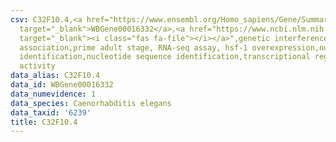 ```yaml
---
csv: C32F10.4,<a href="https://www.ensembl.org/Homo_sapiens/Gene/Summary?db=core;g=WBGene00016332"
  target="_blank">WBGene00016332</a>,<a href="https://www.ncbi.nlm.nih.gov/pubmed/30894454"
  target="_blank"><i class="fas fa-file"></i></a>",genetic interference,functional
  association,prime adult stage, RNA-seq assay, hsf-1 overexpression,nucleotide sequence
  identification,nucleotide sequence identification,transcriptional regulation,up-regulates
  activity
data_alias: C32F10.4
data_id: WBGene00016332
data_numevidence: 1
data_species: Caenorhabditis elegans
data_taxid: '6239'
title: C32F10.4
---
```

